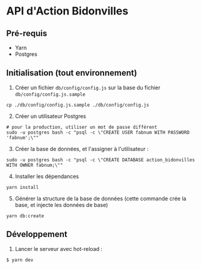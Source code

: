 # API d'Action Bidonvilles

## Pré-requis
- Yarn
- Postgres

## Initialisation (tout environnement)
1. Créer un fichier `db/config/config.js` sur la base du fichier `db/config/config.js.sample`
```
cp ./db/config/config.js.sample ./db/config/config.js
```

2. Créer un utilisateur Postgres
```
# pour la production, utiliser un mot de passe différent
sudo -u postgres bash -c "psql -c \"CREATE USER fabnum WITH PASSWORD 'fabnum';\""
```

3. Créer la base de données, et l'assigner à l'utilisateur :
```
sudo -u postgres bash -c "psql -c \"CREATE DATABASE action_bidonvilles WITH OWNER fabnum;\""
```

4. Installer les dépendances
```
yarn install
```

5. Générer la structure de la base de données (cette commande crée la base, et injecte les données de base)
```
yarn db:create
```

## Développement
1. Lancer le serveur avec hot-reload :
```
$ yarn dev
```